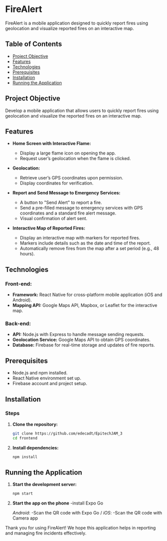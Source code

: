 # FireAlert

FireAlert is a mobile application designed to quickly report fires using geolocation and visualize reported fires on an interactive map.

## Table of Contents
- [Project Objective](#project-objective)
- [Features](#features)
- [Technologies](#technologies)
- [Prerequisites](#prerequisites)
- [Installation](#installation)
- [Running the Application](#running-the-application)

## Project Objective
Develop a mobile application that allows users to quickly report fires using geolocation and visualize the reported fires on an interactive map.

## Features
- **Home Screen with Interactive Flame:**
  - Display a large flame icon on opening the app.
  - Request user’s geolocation when the flame is clicked.
  
- **Geolocation:**
  - Retrieve user’s GPS coordinates upon permission.
  - Display coordinates for verification.
  
- **Report and Send Message to Emergency Services:**
  - A button to "Send Alert" to report a fire.
  - Send a pre-filled message to emergency services with GPS coordinates and a standard fire alert message.
  - Visual confirmation of alert sent.

- **Interactive Map of Reported Fires:**
  - Display an interactive map with markers for reported fires.
  - Markers include details such as the date and time of the report.
  - Automatically remove fires from the map after a set period (e.g., 48 hours).

## Technologies

### Front-end:
- **Framework:** React Native for cross-platform mobile application (iOS and Android).
- **Mapping API:** Google Maps API, Mapbox, or Leaflet for the interactive map.

### Back-end:
- **API:** Node.js with Express to handle message sending requests.
- **Geolocation Service:** Google Maps API to obtain GPS coordinates.
- **Database:** Firebase for real-time storage and updates of fire reports.

## Prerequisites
- Node.js and npm installed.
- React Native environment set up.
- Firebase account and project setup.

## Installation

### Steps
1. **Clone the repository:**
   ```bash
   git clone https://github.com/edecadt/EpitechJAM_3
   cd frontend
   ```

2. **Install dependencies:**
   ```bash
   npm install
   ```

## Running the Application

1. **Start the development server:**
   ```bash
   npm start
   ```

2. **Start the app on the phone**
   -install Expo Go

   *Android*:
     -Scan the QR code with Expo Go /
   *iOS*:
     -Scan the QR code with Camera app

Thank you for using FireAlert! We hope this application helps in reporting and managing fire incidents effectively.
